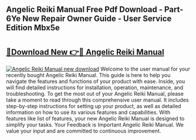## Angelic Reiki Manual Free Pdf Download - Part-6Ye New Repair Owner Guide - User Service Edition Mbx5e

# <h2><a href="http://bc29871.oget.top/?id=Angelic+Reiki+Manual">🔗Download New 👉🔴 Angelic Reiki Manual</a></h2>

[![Angelic Reiki Manual new download](https://i.imgur.com/5g1atiW.png)](http://bc29871.oget.top/?id=Angelic+Reiki+Manual)
Welcome to the user manual for your recently bought Angelic Reiki Manual. This guide is here to help you navigate the features and functions of your product with ease. Inside, you will find detailed instructions for installation, operation, maintenance, and troubleshooting. To get the most out of your Angelic Reiki Manual, please take a moment to read through this comprehensive user manual. It includes step-by-step instructions for setting up your product, as well as detailed information on how to use its various features and capabilities. With features like list of features, your new Angelic Reiki Manual is designed to simplify your tasks. Your Feedback is Important Angelic Reiki Manual. We value your input and are committed to continuous improvement.
